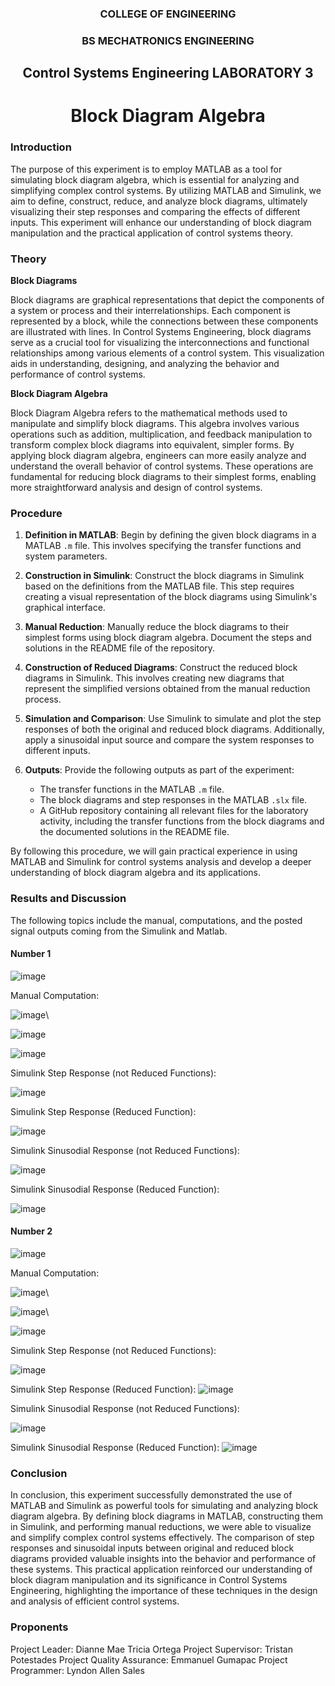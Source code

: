 <h3 align= "center" > COLLEGE OF ENGINEERING </h3>
<h3 align= "center" > BS MECHATRONICS ENGINEERING </h3>
<h2 align= "center" > Control Systems Engineering LABORATORY 3 </h2>
<h1 align= "center" > Block Diagram Algebra </h1>

### Introduction

The purpose of this experiment is to employ MATLAB as a tool for simulating block diagram algebra, which is essential for analyzing and simplifying complex control systems. By utilizing MATLAB and Simulink, we aim to define, construct, reduce, and analyze block diagrams, ultimately visualizing their step responses and comparing the effects of different inputs. This experiment will enhance our understanding of block diagram manipulation and the practical application of control systems theory.

### Theory

**Block Diagrams**

Block diagrams are graphical representations that depict the components of a system or process and their interrelationships. Each component is represented by a block, while the connections between these components are illustrated with lines. In Control Systems Engineering, block diagrams serve as a crucial tool for visualizing the interconnections and functional relationships among various elements of a control system. This visualization aids in understanding, designing, and analyzing the behavior and performance of control systems.

**Block Diagram Algebra**

Block Diagram Algebra refers to the mathematical methods used to manipulate and simplify block diagrams. This algebra involves various operations such as addition, multiplication, and feedback manipulation to transform complex block diagrams into equivalent, simpler forms. By applying block diagram algebra, engineers can more easily analyze and understand the overall behavior of control systems. These operations are fundamental for reducing block diagrams to their simplest forms, enabling more straightforward analysis and design of control systems.

### Procedure

1. **Definition in MATLAB**: Begin by defining the given block diagrams in a MATLAB `.m` file. This involves specifying the transfer functions and system parameters.
   
2. **Construction in Simulink**: Construct the block diagrams in Simulink based on the definitions from the MATLAB file. This step requires creating a visual representation of the block diagrams using Simulink's graphical interface.

3. **Manual Reduction**: Manually reduce the block diagrams to their simplest forms using block diagram algebra. Document the steps and solutions in the README file of the repository.

4. **Construction of Reduced Diagrams**: Construct the reduced block diagrams in Simulink. This involves creating new diagrams that represent the simplified versions obtained from the manual reduction process.

5. **Simulation and Comparison**: Use Simulink to simulate and plot the step responses of both the original and reduced block diagrams. Additionally, apply a sinusoidal input source and compare the system responses to different inputs.

6. **Outputs**: Provide the following outputs as part of the experiment:
   - The transfer functions in the MATLAB `.m` file.
   - The block diagrams and step responses in the MATLAB `.slx` file.
   - A GitHub repository containing all relevant files for the laboratory activity, including the transfer functions from the block diagrams and the documented solutions in the README file.

By following this procedure, we will gain practical experience in using MATLAB and Simulink for control systems analysis and develop a deeper understanding of block diagram algebra and its applications.

### Results and Discussion

The following topics include the manual, computations, and the posted signal outputs coming from the Simulink and Matlab.

#### Number 1


![image](https://github.com/leandawnleandawn/CSE_BlockDiagramAlgebra_MEXE_3201_Group12_2024/assets/83767299/7598d093-4f7f-4858-9b63-e68ea98e1f6c)

Manual Computation:


![image](https://github.com/leandawnleandawn/CSE_BlockDiagramAlgebra_MEXE_3201_Group12_2024/assets/83767299/321173b4-ffe3-4b0c-8dc6-7ff9bf267bf1)\

![image](https://github.com/leandawnleandawn/CSE_BlockDiagramAlgebra_MEXE_3201_Group12_2024/assets/83767299/31a4fb41-e79e-4947-9a46-61a28b6d0422)

![image](https://github.com/leandawnleandawn/CSE_BlockDiagramAlgebra_MEXE_3201_Group12_2024/assets/83767299/479bdc40-a18c-4c0f-8b93-61c018eb17ce)


Simulink Step Response (not Reduced Functions):

![image](https://github.com/leandawnleandawn/CSE_BlockDiagramAlgebra_MEXE_3201_Group12_2024/assets/83767299/44728d77-c51f-4532-b5d7-477cb9acdfb8)


Simulink Step Response (Reduced Function):

![image](https://github.com/leandawnleandawn/CSE_BlockDiagramAlgebra_MEXE_3201_Group12_2024/assets/83767299/0b6a5a9f-7d14-4f02-8dc0-b9311a23d31f)

Simulink Sinusodial Response (not Reduced Functions):

![image](https://github.com/leandawnleandawn/CSE_BlockDiagramAlgebra_MEXE_3201_Group12_2024/assets/83767299/d10b0ae4-d238-4fe2-b007-b294f84c0026)

Simulink Sinusodial Response (Reduced Function):

![image](https://github.com/leandawnleandawn/CSE_BlockDiagramAlgebra_MEXE_3201_Group12_2024/assets/83767299/39a896d6-33bf-4371-9f7b-785f26a4a358)

#### Number 2


![image](https://github.com/leandawnleandawn/CSE_BlockDiagramAlgebra_MEXE_3201_Group12_2024/assets/83767299/4ccae787-fbc3-439a-890f-50940b26135c)


Manual Computation:


![image](https://github.com/leandawnleandawn/CSE_BlockDiagramAlgebra_MEXE_3201_Group12_2024/assets/83767299/385a7426-cb54-4ed5-be31-e4820454ee6b)\

![image](https://github.com/leandawnleandawn/CSE_BlockDiagramAlgebra_MEXE_3201_Group12_2024/assets/83767299/af66ac75-c239-4250-93b0-354f1aa42ec3)\

![image](https://github.com/leandawnleandawn/CSE_BlockDiagramAlgebra_MEXE_3201_Group12_2024/assets/83767299/dbc0f257-9982-4bc7-aa63-9f367de7122b)

Simulink Step Response (not Reduced Functions):

![image](https://github.com/leandawnleandawn/CSE_BlockDiagramAlgebra_MEXE_3201_Group12_2024/assets/83767299/688b2fe1-b675-4e73-b909-5dd2a94d2746)

Simulink Step Response (Reduced Function):
![image](https://github.com/leandawnleandawn/CSE_BlockDiagramAlgebra_MEXE_3201_Group12_2024/assets/83767299/cfb879e6-c7f9-46ab-90b7-ee5addd11dfa)

Simulink Sinusodial Response (not Reduced Functions):

![image](https://github.com/leandawnleandawn/CSE_BlockDiagramAlgebra_MEXE_3201_Group12_2024/assets/83767299/d3c8329f-58f0-4eeb-b952-8cf25b68337b)

Simulink Sinusodial Response (Reduced Function):
![image](https://github.com/leandawnleandawn/CSE_BlockDiagramAlgebra_MEXE_3201_Group12_2024/assets/83767299/afdaadbf-cbcc-4506-811f-d8f94427b56b)

### Conclusion

In conclusion, this experiment successfully demonstrated the use of MATLAB and Simulink as powerful tools for simulating and analyzing block diagram algebra. By defining block diagrams in MATLAB, constructing them in Simulink, and performing manual reductions, we were able to visualize and simplify complex control systems effectively. The comparison of step responses and sinusoidal inputs between original and reduced block diagrams provided valuable insights into the behavior and performance of these systems. This practical application reinforced our understanding of block diagram manipulation and its significance in Control Systems Engineering, highlighting the importance of these techniques in the design and analysis of efficient control systems.

### Proponents

Project Leader: Dianne Mae Tricia Ortega
Project Supervisor: Tristan Potestades
Project Quality Assurance: Emmanuel Gumapac
Project Programmer: Lyndon Allen Sales
